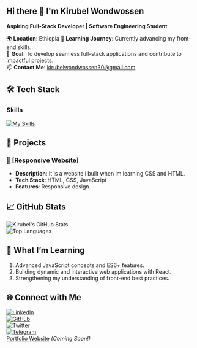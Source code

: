 ## Hi there 👋 I'm Kirubel Wondwossen 

**Aspiring Full-Stack Developer | Software Engineering Student**

🌍 **Location**: Ethiopia 
🌱 **Learning Journey**: Currently advancing my front-end skills.  
🎯 **Goal**: To develop seamless full-stack applications and contribute to impactful projects.  
📫 **Contact Me**: [kirubelwondwossen30@gmail.com](mailto:kirubelwondwossen30@gmail.com)


## 🛠️ **Tech Stack**  

### **Skills**  
[![My Skills](https://skillicons.dev/icons?i=js,html,css,cpp,java,git,github,vscode)](https://skillicons.dev)

## 🌟 **Projects**  

### 📌 **[Responsive Website]**  
- **Description**: It is a website i built when im learning CSS and HTML.  
- **Tech Stack**: HTML, CSS, JavaScript  
- **Features**: Responsive design.

## 📈 **GitHub Stats** 
![Kirubel's GitHub Stats](https://github-readme-stats.vercel.app/api?username=KirubelWondwossen&show_icons=true&theme=radical)  
![Top Languages](https://github-readme-stats.vercel.app/api/top-langs/?username=KirubelWondwossen&layout=compact&theme=radical)  

## 🌱 **What I’m Learning**  
1. Advanced JavaScript concepts and ES6+ features.  
2. Building dynamic and interactive web applications with React.  
3. Strengthening my understanding of front-end best practices.

## 🌐 **Connect with Me**  

[![LinkedIn](https://img.shields.io/badge/LinkedIn-0077B5?logo=linkedin&logoColor=white)](https://www.linkedin.com/in/kirubel-wondwossen)  
[![GitHub](https://img.shields.io/badge/GitHub-333?logo=github&logoColor=white)](https://github.com/KirubelWondwossen)  
[![Twitter](https://img.shields.io/badge/Twitter-1DA1F2?logo=twitter&logoColor=white)](https://twitter.com/KW92607)  
[![Telegram](https://img.shields.io/badge/Telegram-0088CC?logo=telegram&logoColor=white)](https://t.me/Kirubel123445)  
[Portfolio Website](#) *(Coming Soon!)* 
